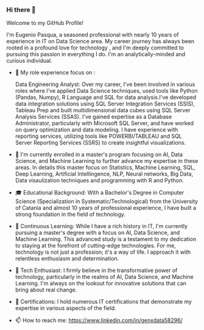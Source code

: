 
<!--
**sylver86/sylver86** is a ✨ _special_ ✨ repository because its `README.md` (this file) appears on your GitHub profile.
-->
### Hi there 👋
Welcome to my GitHub Profile!

I'm Eugenio Pasqua, a seasoned professional with nearly 10 years of experience in IT on Data Science area. My career journey has always been rooted in a profound love for technology , and I'm deeply committed to pursuing this passion in everything I do. I'm an analytically-minded and curious individual. 

- 💼 My role experience focus on :

    Data Engineering Analyst: Over my career, I've been involved in various roles where I've applied Data Science techniques, used tools like Python (Pandas, Numpy), R Language and SQL for data analysis.I've developed data integration solutions using SQL Server Integration Services (SSIS), Tableau Prep and built multidimensional data cubes using SQL Server Analysis Services (SSAS).
 I've gained expertise as a Database Administrator, particularly with Microsoft SQL Server, and have worked on query optimization and data modeling.
 I have experience with reporting services, utilizing tools like POWERBI/TABLEAU and SQL Server Reporting Services (SSRS) to create insightful visualizations.

- 🌱 I'm currently enrolled in a master's program focusing on AI, Data Science, and Machine Learning to further advance my expertise in these areas. In details this master focus on  Statistics, Machine Learning, SQL, Deep Learning, Artificial Intellingence, NLP, Neural networks, Big Data, Data visaulization techniques and programming with R and Python.
  
- 🎓 Educational Background: With a Bachelor's Degree in Computer Science (Specialization in Systematic/Technological) from the University of Catania and almost 10 years of professional experience, I have built a strong foundation in the field of technology.

- 💞️ Continuous Learning: While I have a rich history in IT, I'm currently pursuing a master's degree with a focus on AI, Data Science, and Machine Learning. This advanced study is a testament to my dedication to staying at the forefront of cutting-edge technologies.
For me, technology is not just a profession; it's a way of life. I approach it with relentless enthusiasm and determination.

- 👀 Tech Enthusiast: I firmly believe in the transformative power of technology, particularly in the realms of AI, Data Science, and Machine Learning. I'm always on the lookout for innovative solutions that can bring about real change.
    
- 💼 Certifications: I hold numerous IT certifications that demonstrate my expertise in various aspects of the field.
    
- 📫 How to reach me: https://www.linkedin.com/in/genxdata58296/
